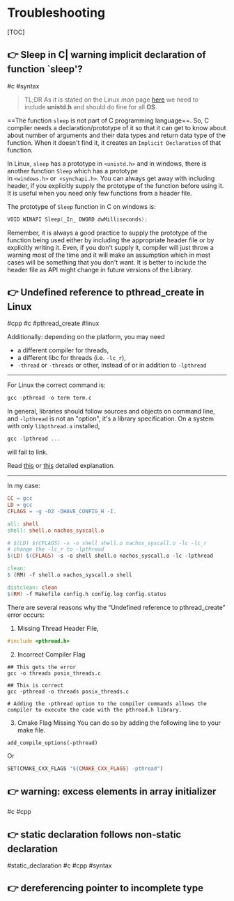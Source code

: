 # Troubleshooting

[TOC]



## 👉 Sleep in C| warning implicit declaration of function `sleep'?
#c #syntax 

> TL;DR 
> As it is stated on the Linux _man_ page [here](https://linux.die.net/man/3/sleep) we need to include **unistd.h** and should do fine for all **OS**.

==The function `sleep` is not part of C programming language==. So, C compiler needs a declaration/prototype of it so that it can get to know about about number of arguments and their data types and return data type of the function. When it doesn't find it, it creates an `Implicit Declaration` of that function.

In Linux, `sleep` has a prototype in `<unistd.h>` and in windows, there is another function `Sleep` which has a prototype in `<windows.h>` or  `<synchapi.h>`. You can always get away with including header, if you explicitly supply the prototype of the function before using it. It is useful when you need only few functions from a header file.

The prototype of `Sleep` function in C on windows is:
```c
VOID WINAPI Sleep(_In_ DWORD dwMilliseconds);
```

Remember, it is always a good practice to supply the prototype of the function being used either by including the appropriate header file or by explicitly writing it. Even, if you don't supply it, compiler will just throw a warning most of the time and it will make an assumption which in most cases will be something that you don't want. It is better to include the header file as API might change in future versions of the Library.


[Sleep | warning implicit declaration of function `sleep'?]: https://stackoverflow.com/questions/39156743/sleep-warning-implicit-declaration-of-function-sleep



## 👉 Undefined reference to pthread_create in Linux
#cpp #c #pthread_create #linux 

Additionally: depending on the platform, you may need 
- a different compiler for threads,
- a different libc for threads (i.e. `-lc_r`),
- `-thread` or `-threads` or other, instead of or in addition to `-lpthread`

---
For Linux the correct command is:
```c
gcc -pthread -o term term.c
```

In general, libraries should follow sources and objects on command line, and `-lpthread` is not an "option", it's a library specification. On a system with only `libpthread.a` installed,
```c
gcc -lpthread ...
```

will fail to link.

Read [this](https://eli.thegreenplace.net/2013/07/09/library-order-in-static-linking) or [this](https://web.archive.org/web/20180627210132/webpages.charter.net/ppluzhnikov/linker.html) detailed explanation.

---
In my case: 
```Makefile
CC = gcc
LD = gcc
CFLAGS = -g -O2 -DHAVE_CONFIG_H -I.

all: shell
shell: shell.o nachos_syscall.o

# $(LD) $(CFLAGS) -s -o shell shell.o nachos_syscall.o -lc -lc_r
# change the -lc_r to -lpthread
$(LD) $(CFLAGS) -s -o shell shell.o nachos_syscall.o -lc -lpthread

clean:
$ (RM) -f shell.o nachos_syscall.o shell

distclean: clean
$(RM) -f Makefile config.h config.log config.status
```

[Undefined reference to pthread_create in Linux]: https://stackoverflow.com/questions/1662909/undefined-reference-to-pthread-create-in-linux

[Undefined Reference to pthread_create]: https://linuxhint.com/undefined-reference-pthread-create/


There are several reasons why the “Undefined reference to pthread_create” error occurs:
1. Missing Thread Header File, 
```c
#include <pthread.h>
```
2. Incorrect Compiler Flag
```Shell
## This gets the error
gcc -o threads posix_threads.c

## This is correct
gcc -pthread -o threads posix_threads.c

# Adding the -pthread option to the compiler commands allows the compiler to execute the code with the pthread.h library.
```
3. Cmake Flag Missing
You can do so by adding the following line to your make file.
```Makefile
add_compile_options(-pthread)
```

Or
```Makefile
SET(CMAKE_CXX_FLAGS "${CMAKE_CXX_FLAGS} -pthread")
```



## 👉 warning: excess elements in array initializer
#c #cpp 



## 👉 static declaration follows non-static declaration
#static_declaration #c #cpp #syntax 



[extern报错:static declaration follows non-static declaration | CSDN]: http://t.csdnimg.cn/7UNnC



## 👉 dereferencing pointer to incomplete type

[dereferencing pointer to incomplete type | Stackoverflow]: https://stackoverflow.com/q/2700646
